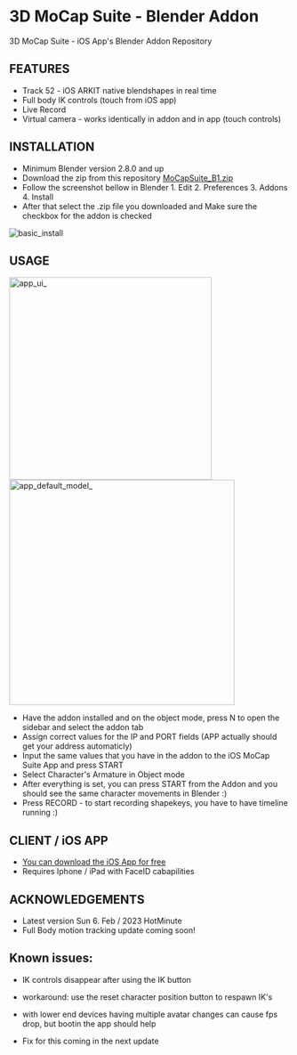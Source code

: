 # 3D MoCap Suite - Blender Addon
3D MoCap Suite - iOS App's Blender Addon Repository

## FEATURES

* Track 52 - iOS ARKIT native blendshapes in real time
* Full body IK controls (touch from iOS app)
* Live Record
* Virtual camera - works identically in addon and in app (touch controls)

## INSTALLATION

* Minimum Blender version 2.8.0 and up 
* Download the zip from this repository [MoCapSuite_B1.zip](https://github.com/bnidz/3DMoCapSuite/blob/main/MoCapSuite_B1.zip)
* Follow the screenshot bellow in Blender 1. Edit 2. Preferences 3. Addons 4. Install 
* After that select the .zip file you downloaded and Make sure the checkbox for the addon is checked

![basic_install](https://user-images.githubusercontent.com/31888418/168494888-5729e649-5470-430f-a990-cf2a811f055c.png)

## USAGE
 <img width="364" alt="app_ui_" src="https://user-images.githubusercontent.com/31888418/216851602-b69f9b3f-eb64-4d94-9722-fc396d29d639.png">
<img width="405" alt="app_default_model_" src="https://user-images.githubusercontent.com/31888418/216852764-70a4ae23-8ba7-4f9f-9b8e-a4b637feec57.png">

* Have the addon installed and on the object mode, press N to open the sidebar and select the addon tab
* Assign correct values for the IP and PORT fields (APP actually should get your address automaticly)
* Input the same values that you have in the addon to the iOS MoCap Suite App and press START
* Select Character's Armature in Object mode
* After everything is set, you can press START from the Addon and you should see the same character movements in Blender :)
* Press RECORD - to start recording shapekeys, you have to have timeline running :)

## CLIENT / iOS APP
* [You can download the iOS App for free ](https://apps.apple.com/us/app/mocap-suite/id1628689936)
* Requires Iphone / iPad with FaceID cabapilities 

## ACKNOWLEDGEMENTS
* Latest version Sun 6. Feb / 2023 HotMinute
* Full Body motion tracking update coming soon!

## Known issues:
* IK controls disappear after using the IK button
 - workaround: use the reset character position button to respawn IK's
* with lower end devices having multiple avatar changes can cause fps drop, but bootin the app should help
 - Fix for this coming in the next update
